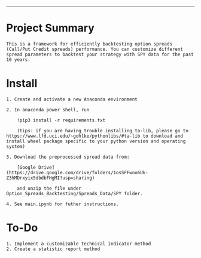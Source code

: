 
---

# Project Summary

    This is a framework for efficiently backtesting option spreads (Call/Put Credit spreads) performance. You can customize different spread parameters to backtest your strategy with SPY data for the past 10 years.

# Install 
    1. Create and activate a new Anaconda environment

    2. In anaconda power shell, run
   
        !pip3 install -r requirements.txt

        (tips: if you are having trouble installing ta-lib, please go to https://www.lfd.uci.edu/~gohlke/pythonlibs/#ta-lib to download and install wheel package specific to your python version and operating system)
   
    3. Download the preprocessed spread data from: 
   
        [Google Drive](https://drive.google.com/drive/folders/1osSFFwno6Uk-Z3hMDrxyix5dbdbFHgMI?usp=sharing) 
        
        and unzip the file under Option_Spreads_Backtesting/Spreads_Data/SPY folder.

    4. See main.ipynb for futher instructions.

# To-Do
    1. Implement a customizable technical indicator method
    2. Create a statistic report method